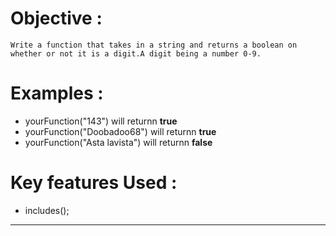 # Objective :
    Write a function that takes in a string and returns a boolean on whether or not it is a digit.A digit being a number 0-9.
# Examples : 
* yourFunction("143") will returnn **true**
* yourFunction("Doobadoo68") will returnn **true**
* yourFunction("Asta lavista") will returnn **false**
# Key features Used :
* includes();
---
